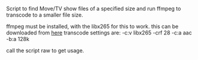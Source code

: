 
Script to find Move/TV show files of a specified size and run ffmpeg to transcode to a smaller file size.

ffmpeg must be installed, with the libx265 for this to work.
this can be downloaded from [here](https://ffmpeg.org/download.html)
transcode settings are:
-c:v libx265 -crf 28 -c:a aac -b:a  128k

call the script raw to get usage.